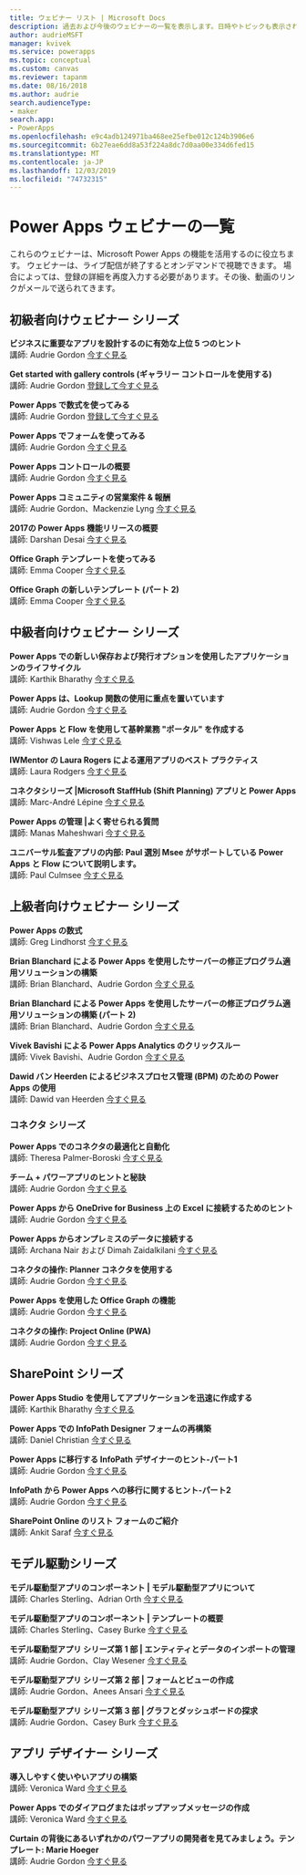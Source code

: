 ```yaml
---
title: ウェビナー リスト | Microsoft Docs
description: 過去および今後のウェビナーの一覧を表示します。日時やトピックも表示されます。
author: audrieMSFT
manager: kvivek
ms.service: powerapps
ms.topic: conceptual
ms.custom: canvas
ms.reviewer: tapanm
ms.date: 08/16/2018
ms.author: audrie
search.audienceType:
- maker
search.app:
- PowerApps
ms.openlocfilehash: e9c4adb124971ba468ee25efbe012c124b3906e6
ms.sourcegitcommit: 6b27eae6dd8a53f224a8dc7d0aa00e334d6fed15
ms.translationtype: MT
ms.contentlocale: ja-JP
ms.lasthandoff: 12/03/2019
ms.locfileid: "74732315"
---
```

# <a name="power-apps-webinar-listing"></a>Power Apps ウェビナーの一覧 #
これらのウェビナーは、Microsoft Power Apps の機能を活用するのに役立ちます。 ウェビナーは、ライブ配信が終了するとオンデマンドで視聴できます。 場合によっては、登録の詳細を再度入力する必要があります。その後、動画のリンクがメールで送られてきます。 

## <a name="beginner-webinar-series"></a>初級者向けウェビナー シリーズ ##
**ビジネスに重要なアプリを設計するのに有効な上位 5 つのヒント**
<br>講師: Audrie Gordon [今すぐ見る](https://powerusers.microsoft.com/t5/Live-Events-and-Webinars/Top-5-tips-for-designing-and-building-PowerApps-that-mean/m-p/116843)

**Get started with gallery controls (ギャラリー コントロールを使用する)**
<br>講師: Audrie Gordon [登録して今すぐ見る](https://info.microsoft.com/US-EAD-WBNR-FY17-02Feb-28-GettingStartedwithPowerAppsGalleries300759_01Registration-ForminBody.html)

**Power Apps で数式を使ってみる**
<br>講師: Audrie Gordon [登録して今すぐ見る](https://info.microsoft.com/US-EAD-WBNR-FY17-03Mar-14-GettingStartedwithPowerAppsFormulas300770_01Registration-ForminBody.html)

**Power Apps でフォームを使ってみる**
<br>講師: Audrie Gordon [今すぐ見る](https://powerusers.microsoft.com/t5/Live-Events-and-Webinars/Getting-Started-with-PowerApp-Forms/m-p/116842)

**Power Apps コントロールの概要**
<br>講師: Audrie Gordon [今すぐ見る](https://powerusers.microsoft.com/t5/Live-Events-and-Webinars/Introduction-to-PowerApps-Controls/m-p/116844)

**Power Apps コミュニティの営業案件 & 報酬**
<br> 講師: Audrie Gordon、Mackenzie Lyng [今すぐ見る](https://powerusers.microsoft.com/t5/Live-Events-and-Webinars/PowerApps-Community-Opportunities-and-Rewards/m-p/116856)

**2017の Power Apps 機能リリースの概要**
<br>講師: Darshan Desai [今すぐ見る](https://powerusers.microsoft.com/t5/Live-Events-and-Webinars/Overview-of-PowerApps-Feature-Releases-for-2017/m-p/116858)

**Office Graph テンプレートを使ってみる**
<br>講師: Emma Cooper [今すぐ見る](https://powerusers.microsoft.com/t5/Live-Events-and-Webinars/Getting-Started-New-Office-Graph-Templates-Part-1-by-Emma-Cooper/m-p/81860)

**Office Graph の新しいテンプレート (パート 2)**
<br>講師: Emma Cooper [今すぐ見る](https://powerusers.microsoft.com/t5/Live-Events-and-Webinars/Getting-Started-New-Office-Graph-Templates-Part-2-by-Emma-Cooper/m-p/116840)

## <a name="intermediate-webinar-series"></a>中級者向けウェビナー シリーズ ##
**Power Apps での新しい保存および発行オプションを使用したアプリケーションのライフサイクル**
<br>講師: Karthik Bharathy [今すぐ見る](https://powerusers.microsoft.com/t5/Live-Events-and-Webinars/Application-LIfecycle-with-the-new-Save-and-publish-options-in/m-p/116860)

**Power Apps は、Lookup 関数の使用に重点を置いています**
<br>講師: Audrie Gordon [今すぐ見る](https://powerusers.microsoft.com/t5/Live-Events-and-Webinars/PowerApps-Focus-on-Using-the-Lookup-Function/m-p/116866)

**Power Apps と Flow を使用して基幹業務 "ポータル" を作成する**
<br>講師: Vishwas Lele [今すぐ見る](https://powerusers.microsoft.com/t5/Live-Events-and-Webinars/Using-PowerApps-and-Flow-to-create-Line-of-Business-portals-by/m-p/116869)

**IWMentor の Laura Rogers による運用アプリのベスト プラクティス**
<br>講師: Laura Rodgers [今すぐ見る](https://powerusers.microsoft.com/t5/Live-Events-and-Webinars/Laura-Rogers-from-IWMentor-Shares-Best-Practices-for-Production/m-p/116871)

**コネクタシリーズ |Microsoft StaffHub (Shift Planning) アプリと Power Apps**
<br>講師: Marc-André Lépine [今すぐ見る](https://powerusers.microsoft.com/t5/Live-Events-and-Webinars/Connector-Series-Shift-Scheduling-Apps-with-PowerApps-StaffHub/m-p/122036)

**Power Apps の管理 |よく寄せられる質問**
<br>講師: Manas Maheshwari [今すぐ見る](https://powerusers.microsoft.com/t5/Live-Events-and-Webinars/PowerApps-Administration-FAQ/m-p/127369#M44)

**ユニバーサル監査アプリの内部: Paul 選別 Msee がサポートしている Power Apps と Flow について説明します。**
<br>講師: Paul Culmsee [今すぐ見る](https://powerusers.microsoft.com/t5/Live-Events-and-Webinars/Inside-the-Universal-Audit-App-See-what-PowerApps-and-Flow-are/m-p/127370#M45)

## <a name="advanced-webinar-series"></a>上級者向けウェビナー シリーズ ##
**Power Apps の数式**
<br>講師: Greg Lindhorst [今すぐ見る](https://powerusers.microsoft.com/t5/Live-Events-and-Webinars/Deep-dive-on-formulas-by-Greg-Lindhorst/m-p/116899)

**Brian Blanchard による Power Apps を使用したサーバーの修正プログラム適用ソリューションの構築**
<br>講師: Brian Blanchard、Audrie Gordon [今すぐ見る](https://powerusers.microsoft.com/t5/Live-Events-and-Webinars/Building-Server-Patching-Solutions-with-PowerApps-by-Brian/m-p/116901)

**Brian Blanchard による Power Apps を使用したサーバーの修正プログラム適用ソリューションの構築 (パート 2)**
<br>講師: Brian Blanchard、Audrie Gordon [今すぐ見る](https://powerusers.microsoft.com/t5/Live-Events-and-Webinars/Building-Server-Patching-Solutions-with-PowerApps-by-Brian/m-p/116902)

**Vivek Bavishi による Power Apps Analytics のクリックスルー**
<br>講師: Vivek Bavishi、Audrie Gordon [今すぐ見る](https://powerusers.microsoft.com/t5/Live-Events-and-Webinars/Click-Through-PowerApps-Analytics-by-Vivek-Bavishi/m-p/116906)

 **Dawid バン Heerden によるビジネスプロセス管理 (BPM) のための Power Apps の使用**
<br>講師: Dawid van Heerden [今すぐ見る](https://powerusers.microsoft.com/t5/Live-Events-and-Webinars/Using-PowerApps-and-Flow-for-Business-Process-Management/m-p/116907)

### <a name="connector-series"></a>コネクタ シリーズ ###
**Power Apps でのコネクタの最適化と自動化**
<br>講師: Theresa Palmer-Boroski [今すぐ見る](https://powerusers.microsoft.com/t5/Live-Events-and-Webinars/Optimizing-Connectors-in-PowerApps-and-Microsoft-Flow-by-Theresa/m-p/116874)

**チーム + パワーアプリのヒントと秘訣**
<br>講師: Audrie Gordon [今すぐ見る](https://powerusers.microsoft.com/t5/Live-Events-and-Webinars/Teams-PowerApps-Tips-and-Tricks/m-p/116846)

**Power Apps から OneDrive for Business 上の Excel に接続するためのヒント**
<br>講師: Audrie Gordon [今すぐ見る](https://powerusers.microsoft.com/t5/Live-Events-and-Webinars/Pro-tips-for-connecting-to-Excel-from-PowerApps-by-Audrie-Gordon/m-p/116881)

**Power Apps からオンプレミスのデータに接続する**
<br>講師: Archana Nair および Dimah Zaidalkilani [今すぐ見る](https://powerusers.microsoft.com/t5/Live-Events-and-Webinars/Connecting-to-On-Premises-Data-from-PowerApps/m-p/116885)

**コネクタの操作: Planner コネクタを使用する**
<br> 講師: Audrie Gordon [今すぐ見る](https://powerusers.microsoft.com/t5/Live-Events-and-Webinars/Using-the-Planner-Connector/m-p/116886)

**Power Apps を使用した Office Graph の機能**
<br>講師: Audrie Gordon [今すぐ見る](https://powerusers.microsoft.com/t5/Live-Events-and-Webinars/The-Power-of-Office-Graph-with-PowerApps/m-p/116888)

**コネクタの操作: Project Online (PWA)**
<br>講師: Audrie Gordon [今すぐ見る](https://powerusers.microsoft.com/t5/Live-Events-and-Webinars/Connecting-to-Project-Online-PWA/m-p/116889)

## <a name="sharepoint-series"></a>SharePoint シリーズ ##
**Power Apps Studio を使用してアプリケーションを迅速に作成する**
<br>講師: Karthik Bharathy [今すぐ見る](https://powerusers.microsoft.com/t5/Live-Events-and-Webinars/Rapidly-build-applications-with-PowerApps-Studio/m-p/116849)

**Power Apps での InfoPath Designer フォームの再構築**
<br>講師: Daniel Christian [今すぐ見る](https://powerusers.microsoft.com/t5/Live-Events-and-Webinars/Rebuilding-an-InfoPath-Designer-Form/m-p/116909)

**Power Apps に移行する InfoPath デザイナーのヒント-パート1**
<br>講師: Audrie Gordon [今すぐ見る](https://powerusers.microsoft.com/t5/Live-Events-and-Webinars/Tips-for-InfoPath-Designers-Transitioning-to-PowerApps-Part-1/m-p/116910)

**InfoPath から Power Apps への移行に関するヒント-パート2**
<br>講師: Audrie Gordon [今すぐ見る](https://powerusers.microsoft.com/t5/Live-Events-and-Webinars/Tips-for-InfoPath-Designers-Transitioning-to-PowerApps-Part-2/m-p/116912)

**SharePoint Online のリスト フォームのご紹介**
<br>講師: Ankit Saraf [今すぐ見る](https://powerusers.microsoft.com/t5/Live-Events-and-Webinars/Introducing-List-Forms-in-SharePoint-Online/m-p/116916)

## <a name="model-driven-series"></a>モデル駆動シリーズ ##
**モデル駆動型アプリのコンポーネント | モデル駆動型アプリについて**
<br>講師: Charles Sterling、Adrian Orth [今すぐ見る](https://powerusers.microsoft.com/t5/Live-Events-and-Webinars/Model-Driven-App-Series-Introduction-to-Model-Driven-Apps/m-p/116820)

**モデル駆動型アプリのコンポーネント | テンプレートの概要**
<br>講師: Charles Sterling、Casey Burke [今すぐ見る](https://powerusers.microsoft.com/t5/Live-Events-and-Webinars/Understanding-Model-Driven-App-Templates/m-p/116833)

**モデル駆動型アプリ シリーズ第 1 部 | エンティティとデータのインポートの管理**
<br>講師: Audrie Gordon、Clay Wesener [今すぐ見る](https://powerusers.microsoft.com/t5/Live-Events-and-Webinars/Model-Driven-App-Components-Part-1-Managing-Entities-and-Data/m-p/116837)

**モデル駆動型アプリ シリーズ第 2 部 | フォームとビューの作成**
<br>講師: Audrie Gordon、Anees Ansari [今すぐ見る](https://powerusers.microsoft.com/t5/Live-Events-and-Webinars/Model-Driven-App-Components-Part-2-Creating-Forms-and-Views-with/m-p/116838)

**モデル駆動型アプリ シリーズ第 3 部 | グラフとダッシュボードの探求**
<br>講師: Audrie Gordon、Casey Burk [今すぐ見る](https://powerusers.microsoft.com/t5/Live-Events-and-Webinars/Model-Driven-App-Components-Part-3-Exploring-Charts-and/m-p/119732)

## <a name="app-designer-series"></a>アプリ デザイナー シリーズ ##
**導入しやすく使いやいアプリの構築**
<br>講師: Veronica Ward [今すぐ見る](https://powerusers.microsoft.com/t5/Live-Events-and-Webinars/Building-Apps-for-Adoption-and-Usability-with-Veronica-Ward/m-p/117625#M38)

**Power Apps でのダイアログまたはポップアップメッセージの作成**
<br>講師: Veronica Ward [今すぐ見る](https://powerusers.microsoft.com/t5/Live-Events-and-Webinars/Building-Dialogs-in-PowerApps-by-Veronica-Ward/m-p/117627#M39)

**Curtain の背後にあるいずれかのパワーアプリの開発者を見てみましょう。テンプレート: Marie Hoeger**
<br>講師: Audrie Gordon [今すぐ見る](https://powerusers.microsoft.com/t5/Live-Events-and-Webinars/Developer-Intro-and-Discussing-Templates/m-p/116848)
